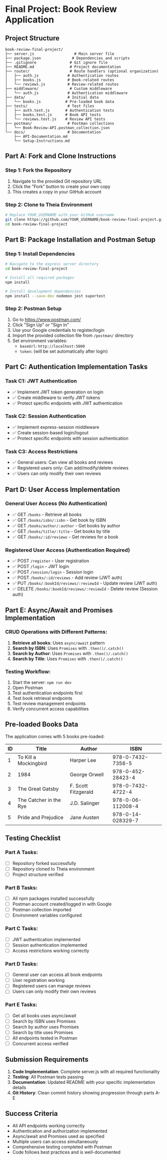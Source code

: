 # Final Project: Book Review Application

## Project Structure
```
book-review-final-project/
├── server.js                  # Main server file
├── package.json              # Dependencies and scripts
├── .gitignore               # Git ignore file
├── README.md                # Project documentation
├── router/                  # Route handlers (optional organization)
│   ├── auth.js             # Authentication routes
│   ├── books.js            # Book-related routes
│   └── reviews.js          # Review-related routes
├── middleware/              # Custom middleware
│   └── auth.js             # Authentication middleware
├── data/                   # Initial data
│   └── books.js           # Pre-loaded book data
├── tests/                  # Test files
│   ├── auth.test.js       # Authentication tests
│   ├── books.test.js      # Book API tests
│   └── reviews.test.js    # Review API tests
├── postman/                # Postman collections
│   └── Book-Review-API.postman_collection.json
└── docs/                   # Documentation
    ├── API-Documentation.md
    └── Setup-Instructions.md
```

## Part A: Fork and Clone Instructions

### Step 1: Fork the Repository
1. Navigate to the provided Git repository URL
2. Click the "Fork" button to create your own copy
3. This creates a copy in your GitHub account

### Step 2: Clone to Theia Environment
```bash
# Replace YOUR_USERNAME with your GitHub username
git clone https://github.com/YOUR_USERNAME/book-review-final-project.git
cd book-review-final-project
```

## Part B: Package Installation and Postman Setup

### Step 1: Install Dependencies
```bash
# Navigate to the express server directory
cd book-review-final-project

# Install all required packages
npm install

# Install development dependencies
npm install --save-dev nodemon jest supertest
```

### Step 2: Postman Setup
1. Go to https://www.postman.com/
2. Click "Sign Up" or "Sign In"
3. Use your Google credentials to register/login
4. Import the provided collection file from `/postman/` directory
5. Set environment variables:
   - `baseUrl`: `http://localhost:5000`
   - `token`: (will be set automatically after login)

## Part C: Authentication Implementation Tasks

### Task C1: JWT Authentication
- ✅ Implement JWT token generation on login
- ✅ Create middleware to verify JWT tokens
- ✅ Protect specific endpoints with JWT authentication

### Task C2: Session Authentication  
- ✅ Implement express-session middleware
- ✅ Create session-based login/logout
- ✅ Protect specific endpoints with session authentication

### Task C3: Access Restrictions
- ✅ General users: Can view all books and reviews
- ✅ Registered users only: Can add/modify/delete reviews
- ✅ Users can only modify their own reviews

## Part D: User Access Implementation

### General User Access (No Authentication)
- ✅ GET `/books` - Retrieve all books
- ✅ GET `/books/isbn/:isbn` - Get book by ISBN
- ✅ GET `/books/author/:author` - Get books by author
- ✅ GET `/books/title/:title` - Get books by title
- ✅ GET `/books/:id/reviews` - Get reviews for a book

### Registered User Access (Authentication Required)
- ✅ POST `/register` - User registration
- ✅ POST `/login` - JWT login
- ✅ POST `/session/login` - Session login
- ✅ POST `/books/:id/reviews` - Add review (JWT auth)
- ✅ PUT `/books/:bookId/reviews/:reviewId` - Update review (JWT auth)
- ✅ DELETE `/books/:bookId/reviews/:reviewId` - Delete review (Session auth)

## Part E: Async/Await and Promises Implementation

### CRUD Operations with Different Patterns:
1. **Retrieve all books**: Uses `async/await` pattern
2. **Search by ISBN**: Uses `Promises` with `.then()/.catch()`
3. **Search by Author**: Uses `Promises` with `.then()/.catch()`
4. **Search by Title**: Uses `Promises` with `.then()/.catch()`

### Testing Workflow:
1. Start the server: `npm run dev`
2. Open Postman
3. Test authentication endpoints first
4. Test book retrieval endpoints
5. Test review management endpoints
6. Verify concurrent access capabilities

## Pre-loaded Books Data

The application comes with 5 books pre-loaded:

| ID | Title | Author | ISBN |
|----|-------|--------|------|
| 1 | To Kill a Mockingbird | Harper Lee | 978-0-7432-7356-5 |
| 2 | 1984 | George Orwell | 978-0-452-28423-4 |
| 3 | The Great Gatsby | F. Scott Fitzgerald | 978-0-7432-4722-4 |
| 4 | The Catcher in the Rye | J.D. Salinger | 978-0-06-112008-4 |
| 5 | Pride and Prejudice | Jane Austen | 978-0-14-028329-7 |

## Testing Checklist

### Part A Tasks:
- [ ] Repository forked successfully
- [ ] Repository cloned to Theia environment
- [ ] Project structure verified

### Part B Tasks:
- [ ] All npm packages installed successfully
- [ ] Postman account created/logged in with Google
- [ ] Postman collection imported
- [ ] Environment variables configured

### Part C Tasks:
- [ ] JWT authentication implemented
- [ ] Session authentication implemented
- [ ] Access restrictions working correctly

### Part D Tasks:
- [ ] General user can access all book endpoints
- [ ] User registration working
- [ ] Registered users can manage reviews
- [ ] Users can only modify their own reviews

### Part E Tasks:
- [ ] Get all books uses async/await
- [ ] Search by ISBN uses Promises
- [ ] Search by author uses Promises  
- [ ] Search by title uses Promises
- [ ] All endpoints tested in Postman
- [ ] Concurrent access verified

## Submission Requirements

1. **Code Implementation**: Complete server.js with all required functionality
2. **Testing**: All Postman tests passing
3. **Documentation**: Updated README with your specific implementation details
4. **Git History**: Clean commit history showing progression through parts A-E

## Success Criteria

- All API endpoints working correctly
- Authentication and authorization implemented
- Async/await and Promises used as specified
- Multiple users can access simultaneously
- Comprehensive testing completed with Postman
- Code follows best practices and is well-documented
